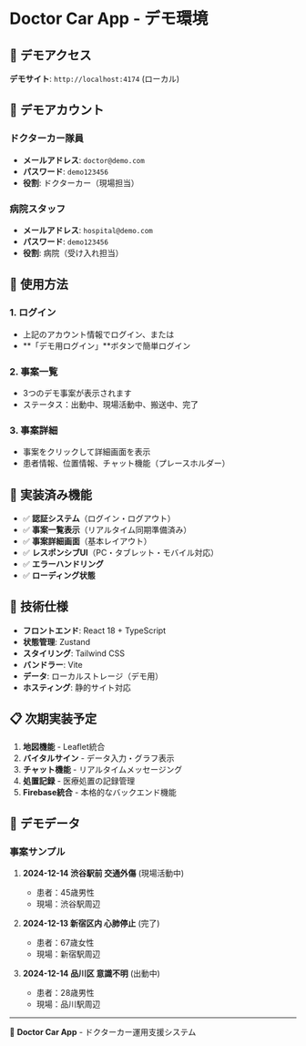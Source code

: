 # Doctor Car App - デモ環境

## 🚀 デモアクセス

**デモサイト**: `http://localhost:4174` (ローカル)

## 🔑 デモアカウント

### ドクターカー隊員
- **メールアドレス**: `doctor@demo.com`
- **パスワード**: `demo123456`
- **役割**: ドクターカー（現場担当）

### 病院スタッフ
- **メールアドレス**: `hospital@demo.com`
- **パスワード**: `demo123456`
- **役割**: 病院（受け入れ担当）

## 📱 使用方法

### 1. ログイン
- 上記のアカウント情報でログイン、または
- **「デモ用ログイン」**ボタンで簡単ログイン

### 2. 事案一覧
- 3つのデモ事案が表示されます
- ステータス：出動中、現場活動中、搬送中、完了

### 3. 事案詳細
- 事案をクリックして詳細画面を表示
- 患者情報、位置情報、チャット機能（プレースホルダー）

## 🎯 実装済み機能

- ✅ **認証システム**（ログイン・ログアウト）
- ✅ **事案一覧表示**（リアルタイム同期準備済み）
- ✅ **事案詳細画面**（基本レイアウト）
- ✅ **レスポンシブUI**（PC・タブレット・モバイル対応）
- ✅ **エラーハンドリング**
- ✅ **ローディング状態**

## 🔧 技術仕様

- **フロントエンド**: React 18 + TypeScript
- **状態管理**: Zustand
- **スタイリング**: Tailwind CSS
- **バンドラー**: Vite
- **データ**: ローカルストレージ（デモ用）
- **ホスティング**: 静的サイト対応

## 📋 次期実装予定

1. **地図機能** - Leaflet統合
2. **バイタルサイン** - データ入力・グラフ表示
3. **チャット機能** - リアルタイムメッセージング
4. **処置記録** - 医療処置の記録管理
5. **Firebase統合** - 本格的なバックエンド機能

## 🎨 デモデータ

### 事案サンプル
1. **2024-12-14 渋谷駅前 交通外傷** (現場活動中)
   - 患者：45歳男性
   - 現場：渋谷駅周辺

2. **2024-12-13 新宿区内 心肺停止** (完了)
   - 患者：67歳女性
   - 現場：新宿駅周辺

3. **2024-12-14 品川区 意識不明** (出動中)
   - 患者：28歳男性
   - 現場：品川駅周辺

---

🏥 **Doctor Car App** - ドクターカー運用支援システム